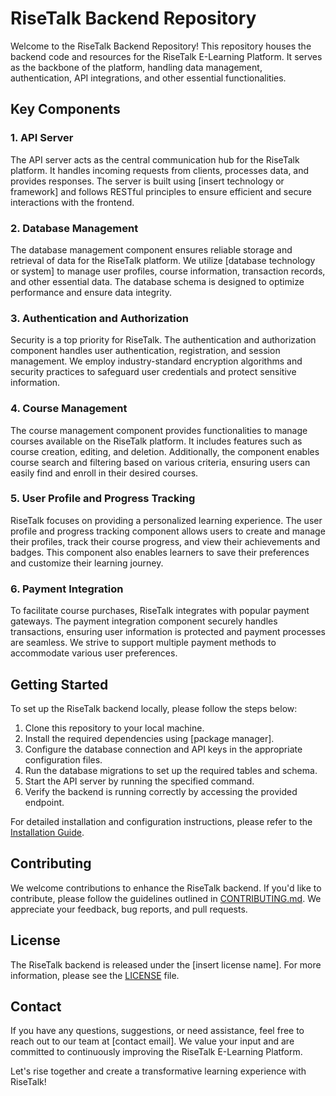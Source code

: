 # RiseTalk Backend Repository

Welcome to the RiseTalk Backend Repository! This repository houses the backend code and resources for the RiseTalk E-Learning Platform. It serves as the backbone of the platform, handling data management, authentication, API integrations, and other essential functionalities.

## Key Components

### 1. API Server

The API server acts as the central communication hub for the RiseTalk platform. It handles incoming requests from clients, processes data, and provides responses. The server is built using [insert technology or framework] and follows RESTful principles to ensure efficient and secure interactions with the frontend.

### 2. Database Management

The database management component ensures reliable storage and retrieval of data for the RiseTalk platform. We utilize [database technology or system] to manage user profiles, course information, transaction records, and other essential data. The database schema is designed to optimize performance and ensure data integrity.

### 3. Authentication and Authorization

Security is a top priority for RiseTalk. The authentication and authorization component handles user authentication, registration, and session management. We employ industry-standard encryption algorithms and security practices to safeguard user credentials and protect sensitive information.

### 4. Course Management

The course management component provides functionalities to manage courses available on the RiseTalk platform. It includes features such as course creation, editing, and deletion. Additionally, the component enables course search and filtering based on various criteria, ensuring users can easily find and enroll in their desired courses.

### 5. User Profile and Progress Tracking

RiseTalk focuses on providing a personalized learning experience. The user profile and progress tracking component allows users to create and manage their profiles, track their course progress, and view their achievements and badges. This component also enables learners to save their preferences and customize their learning journey.

### 6. Payment Integration

To facilitate course purchases, RiseTalk integrates with popular payment gateways. The payment integration component securely handles transactions, ensuring user information is protected and payment processes are seamless. We strive to support multiple payment methods to accommodate various user preferences.

## Getting Started

To set up the RiseTalk backend locally, please follow the steps below:

1. Clone this repository to your local machine.
2. Install the required dependencies using [package manager].
3. Configure the database connection and API keys in the appropriate configuration files.
4. Run the database migrations to set up the required tables and schema.
5. Start the API server by running the specified command.
6. Verify the backend is running correctly by accessing the provided endpoint.

For detailed installation and configuration instructions, please refer to the [Installation Guide](./docs/installation.md).

## Contributing

We welcome contributions to enhance the RiseTalk backend. If you'd like to contribute, please follow the guidelines outlined in [CONTRIBUTING.md](./CONTRIBUTING.md). We appreciate your feedback, bug reports, and pull requests.

## License

The RiseTalk backend is released under the [insert license name]. For more information, please see the [LICENSE](./LICENSE) file.

## Contact

If you have any questions, suggestions, or need assistance, feel free to reach out to our team at [contact email]. We value your input and are committed to continuously improving the RiseTalk E-Learning Platform.

Let's rise together and create a transformative learning experience with RiseTalk!
